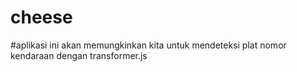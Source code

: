 # cheese
#aplikasi ini akan memungkinkan kita untuk mendeteksi plat nomor kendaraan dengan transformer.js
